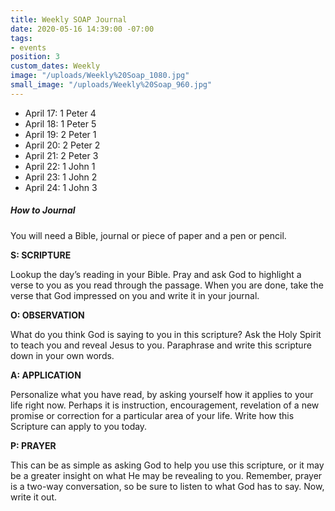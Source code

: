 ```yaml
---
title: Weekly SOAP Journal
date: 2020-05-16 14:39:00 -07:00
tags:
- events
position: 3
custom_dates: Weekly
image: "/uploads/Weekly%20Soap_1080.jpg"
small_image: "/uploads/Weekly%20Soap_960.jpg"
---
```


* April 17: 1 Peter 4
* April 18: 1 Peter 5
* April 19: 2 Peter 1
* April 20: 2 Peter 2
* April 21: 2 Peter 3
* April 22: 1 John 1
* April 23: 1 John 2
* April 24: 1 John 3

##### How to Journal

You will need a Bible, journal or piece of paper and a pen or pencil.

**S: SCRIPTURE**

Lookup the day’s reading in your Bible. Pray and ask God to highlight a verse to you as you read through the passage. When you are done, take the verse that God impressed on you and write it in your journal.

**O: OBSERVATION**

What do you think God is saying to you in this scripture? Ask the Holy Spirit to teach you and reveal Jesus to you. Paraphrase and write this scripture down in your own words.

**A: APPLICATION**

Personalize what you have read, by asking yourself how it applies to your life right now. Perhaps it is instruction, encouragement, revelation of a new promise or correction for a particular area of your life. Write how this Scripture can apply to you today.

**P: PRAYER**

This can be as simple as asking God to help you use this scripture, or it may be a greater insight on what He may be revealing to you. Remember, prayer is a two-way conversation, so be sure to listen to what God has to say. Now, write it out.